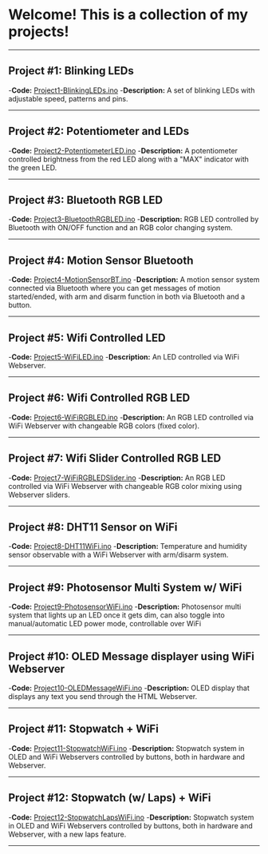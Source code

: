 # Welcome! This is a collection of my projects!

---------

## Project #1: Blinking LEDs
-**Code:** [Project1-BlinkingLEDs.ino](./Project1-BlinkingLEDs.ino)
-**Description:** A set of blinking LEDs with adjustable speed, patterns and pins.

---------

## Project #2: Potentiometer and LEDs
-**Code:** [Project2-PotentiometerLED.ino](./Project2-PotentiometerLED.ino)
-**Description:** A potentiometer controlled brightness from the red LED along with a "MAX" indicator with the green LED.

---------

## Project #3: Bluetooth RGB LED
-**Code:** [Project3-BluetoothRGBLED.ino](./Project3-BluetoothRGBLED.ino)
-**Description:** RGB LED controlled by Bluetooth with ON/OFF function and an RGB color changing system.

---------

## Project #4: Motion Sensor Bluetooth 
-**Code:** [Project4-MotionSensorBT.ino](./Project4-MotionSensorBT.ino)
-**Description:** A motion sensor system connected via Bluetooth where you can get messages of motion started/ended, with arm and disarm function in both via Bluetooth and a button.

---------

## Project #5: Wifi Controlled LED
-**Code:** [Project5-WiFiLED.ino](./Project5-WiFiLED.ino)
-**Description:** An LED controlled via WiFi Webserver.

---------

## Project #6: Wifi Controlled RGB LED
-**Code:** [Project6-WiFiRGBLED.ino](./Project6-WiFiRGBLED.ino)
-**Description:** An RGB LED controlled via WiFi Webserver with changeable RGB colors (fixed color).

---------

## Project #7: Wifi Slider Controlled RGB LED
-**Code:** [Project7-WiFiRGBLEDSlider.ino](./Project7-WiFiRGBLEDSlider.ino)
-**Description:** An RGB LED controlled via WiFi Webserver with changeable RGB color mixing using Webserver sliders.

---------

## Project #8: DHT11 Sensor on WiFi
-**Code:** [Project8-DHT11WiFi.ino](./Project8-DHT11WiFi.ino)
-**Description:** Temperature and humidity sensor observable with a WiFi Webserver with arm/disarm system.

---------

## Project #9: Photosensor Multi System w/ WiFi
-**Code:** [Project9-PhotosensorWiFi.ino](./Project9-PhotosensorWiFi.ino)
-**Description:** Photosensor multi system that lights up an LED once it gets dim, can also toggle into manual/automatic LED power mode, controllable over WiFi

---------

## Project #10: OLED Message displayer using WiFi Webserver
-**Code:** [Project10-OLEDMessageWiFi.ino](./Project10-OLEDMessageWiFi.ino)
-**Description:** OLED display that displays any text you send through the HTML Webserver.

---------

## Project #11: Stopwatch + WiFi
-**Code:** [Project11-StopwatchWiFi.ino](./Project11-StopwatchWiFi.ino)
-**Description:** Stopwatch system in OLED and WiFi Webservers controlled by buttons, both in hardware and Webserver.

---------

## Project #12: Stopwatch (w/ Laps) + WiFi
-**Code:** [Project12-StopwatchLapsWiFi.ino](./Project12-StopwatchLapaWiFi.ino)
-**Description:** Stopwatch system in OLED and WiFi Webservers controlled by buttons, both in hardware and Webserver, with a new laps feature.

---------
